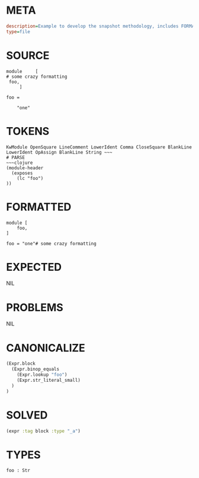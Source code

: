 # META
~~~ini
description=Example to develop the snapshot methodology, includes FORMATTED section
type=file
~~~
# SOURCE
~~~roc
module     [
# some crazy formatting
 foo,
     ]

foo =

    "one"
~~~
# TOKENS
~~~text
KwModule OpenSquare LineComment LowerIdent Comma CloseSquare BlankLine LowerIdent OpAssign BlankLine String ~~~
# PARSE
~~~clojure
(module-header
  (exposes
    (lc "foo")
))
~~~
# FORMATTED
~~~roc
module [
	foo,
]

foo = "one"# some crazy formatting
~~~
# EXPECTED
NIL
# PROBLEMS
NIL
# CANONICALIZE
~~~clojure
(Expr.block
  (Expr.binop_equals
    (Expr.lookup "foo")
    (Expr.str_literal_small)
  )
)
~~~
# SOLVED
~~~clojure
(expr :tag block :type "_a")
~~~
# TYPES
~~~roc
foo : Str
~~~
